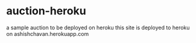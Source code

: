# auction-heroku
a sample auction to be deployed on  heroku
this site is deployed to heroku on 
ashishchavan.herokuapp.com
